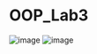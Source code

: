 # OOP_Lab3
![image](https://github.com/user-attachments/assets/fbb20ade-5195-4120-b379-0d45fc13a7d1)
![image](https://github.com/user-attachments/assets/4f319c67-cfbd-4c30-b73e-40a9cde6694e)
